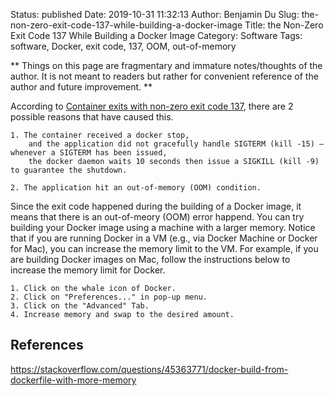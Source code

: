 Status: published
Date: 2019-10-31 11:32:13
Author: Benjamin Du
Slug: the-non-zero-exit-code-137-while-building-a-docker-image
Title: the Non-Zero Exit Code 137 While Building a Docker Image
Category: Software
Tags: software, Docker, exit code, 137, OOM, out-of-memory

**
Things on this page are fragmentary and immature notes/thoughts of the author.
It is not meant to readers but rather for convenient reference of the author and future improvement.
**

According to
[Container exits with non-zero exit code 137](https://success.docker.com/article/what-causes-a-container-to-exit-with-code-137),
there are 2 possible reasons that have caused this.

    1. The container received a docker stop,
        and the application did not gracefully handle SIGTERM (kill -15) — whenever a SIGTERM has been issued,
        the docker daemon waits 10 seconds then issue a SIGKILL (kill -9) to guarantee the shutdown.

    2. The application hit an out-of-memory (OOM) condition.

Since the exit code happened during the building of a Docker image,
it means that there is an out-of-meory (OOM) error happend.
You can try building your Docker image using a machine with a larger memory.
Notice that if you are running Docker in a VM (e.g., via Docker Machine or Docker for Mac),
you can increase the memory limit to the VM.
For example,
if you are building Docker images on Mac, 
follow the instructions below to increase the memory limit for Docker.

    1. Click on the whale icon of Docker.
    2. Click on "Preferences..." in pop-up menu.
    3. Click on the "Advanced" Tab.
    4. Increase memory and swap to the desired amount. 

## References

https://stackoverflow.com/questions/45363771/docker-build-from-dockerfile-with-more-memory
